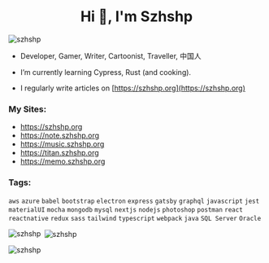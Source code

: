 <h1 align="center">Hi 👋, I'm Szhshp</h1>

<p align="left"> <img src="https://komarev.com/ghpvc/?username=szhshp&label=Profile%20views&color=0e75b6&style=flat" alt="szhshp" /> </p>

- Developer, Gamer, Writer, Cartoonist, Traveller, 中国人

<!-- - I’m currently working on **szhshp-remix** -->

- I’m currently learning Cypress, Rust (and cooking).

- I regularly write articles on [https://szhshp.org](https://szhshp.org)

<h3 align="left">My Sites:</h3>

- https://szhshp.org
- https://note.szhshp.org
- https://music.szhshp.org
- https://titan.szhshp.org
- https://memo.szhshp.org

<h3 align="left">Tags:</h3>

`aws` `azure` `babel` `bootstrap` `electron` `express` `gatsby` `graphql` `javascript` `jest` `materialUI` `mocha` `mongodb` `mysql` `nextjs` `nodejs` `photoshop` `postman` `react` `reactnative` `redux` `sass` `tailwind` `typescript` `webpack` `java` `SQL Server` `Oracle` 

<p><img align="left" src="https://github-readme-stats.vercel.app/api/top-langs?username=szhshp&show_icons=true&locale=en&layout=compact" alt="szhshp" /></p>

<p>&nbsp;<img align="center" src="https://github-readme-stats.vercel.app/api?username=szhshp&show_icons=true&locale=en" alt="szhshp" /></p>

<p><img align="center" src="https://github-readme-streak-stats.herokuapp.com/?user=szhshp&" alt="szhshp" /></p>
